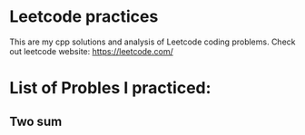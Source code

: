 # Leetcode practices

This are my cpp solutions and analysis of Leetcode coding problems. 
Check out leetcode website: https://leetcode.com/

# List of Probles I practiced: 

## Two sum 

